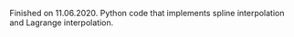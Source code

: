 Finished on 11.06.2020. Python code that implements spline interpolation and Lagrange interpolation.